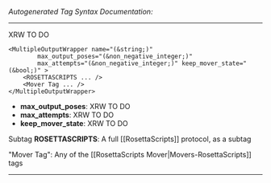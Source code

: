 _Autogenerated Tag Syntax Documentation:_

---
XRW TO DO

```
<MultipleOutputWrapper name="(&string;)"
        max_output_poses="(&non_negative_integer;)"
        max_attempts="(&non_negative_integer;)" keep_mover_state="(&bool;)" >
    <ROSETTASCRIPTS ... />
    <Mover Tag ... />
</MultipleOutputWrapper>
```

-   **max_output_poses**: XRW TO DO
-   **max_attempts**: XRW TO DO
-   **keep_mover_state**: XRW TO DO

Subtag **ROSETTASCRIPTS**: A full [[RosettaScripts]] protocol, as a subtag

"Mover Tag": Any of the [[RosettaScripts Mover|Movers-RosettaScripts]] tags

---
